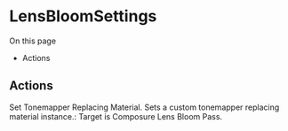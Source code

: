 # LensBloomSettings

On this page 

  * Actions





## Actions

Set Tonemapper Replacing Material. Sets a custom tonemapper replacing material instance.: Target is Composure Lens Bloom Pass.

